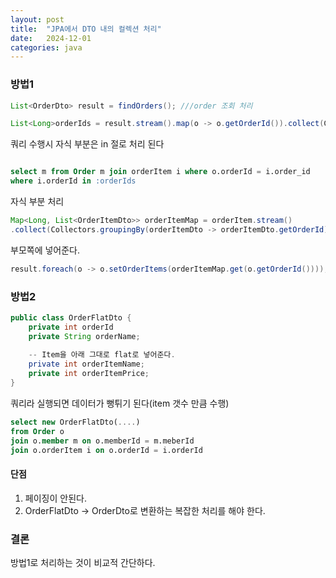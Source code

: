 ```yaml
---
layout: post
title:  "JPA에서 DTO 내의 컬렉션 처리"
date:   2024-12-01
categories: java
---
```


### 방법1

```java
List<OrderDto> result = findOrders(); ///order 조회 처리

List<Long>orderIds = result.stream().map(o -> o.getOrderId()).collect(Collectors.toList()))
```

쿼리 수행시 자식 부분은 in 절로 처리 된다 

```sql

select m from Order m join orderItem i where o.orderId = i.order_id
where i.orderId in :orderIds
```

자식 부분 처리 

```java
Map<Long, List<OrderItemDto>> orderItemMap = orderItem.stream()
.collect(Collectors.groupingBy(orderItemDto -> orderItemDto.getOrderId)));
```

부모쪽에 넣어준다.

```java
result.foreach(o -> o.setOrderItems(orderItemMap.get(o.getOrderId())));
```



### 방법2

```java
public class OrderFlatDto {
	private int orderId
	private String orderName;
	
	-- Item을 아래 그대로 flat로 넣어준다. 
	private int orderItemName;
	private int orderItemPrice;
}

```

쿼리라 실행되면 데이터가 뻥튀기 된다(item 갯수 만큼 수행)

```sql
select new OrderFlatDto(....)
from Order o 
join o.member m on o.memberId = m.meberId
join o.orderItem i on o.orderId = i.orderId

```

#### 단점

1. 페이징이 안된다. 
2. OrderFlatDto -> OrderDto로 변환하는 복잡한 처리를 해야 한다.

### 결론 

방법1로 처리하는 것이 비교적 간단하다. 

